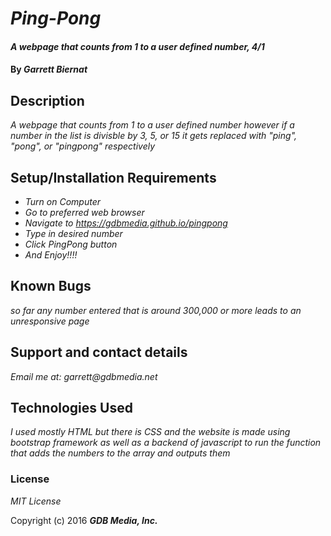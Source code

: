 # _Ping-Pong_

#### _A webpage that counts from 1 to a user defined number, 4/1_

#### By _**Garrett Biernat**_

## Description

_A webpage that counts from 1 to a user defined number however if a number in the list is divisble by 3, 5, or 15 it gets replaced with "ping", "pong", or "pingpong" respectively_

## Setup/Installation Requirements

* _Turn on Computer_
* _Go to preferred web browser_
* _Navigate to https://gdbmedia.github.io/pingpong_
* _Type in desired number_
* _Click PingPong button_
* _And Enjoy!!!!_

## Known Bugs

_so far any number entered that is around 300,000 or more leads to an unresponsive page_

## Support and contact details

_Email me at: garrett@gdbmedia.net_

## Technologies Used

_I used mostly HTML but there is CSS and the website is made using bootstrap framework as well as a backend of javascript to run the function that adds the numbers to the array and outputs them_

### License

*MIT License*

Copyright (c) 2016 **_GDB Media, Inc._**
